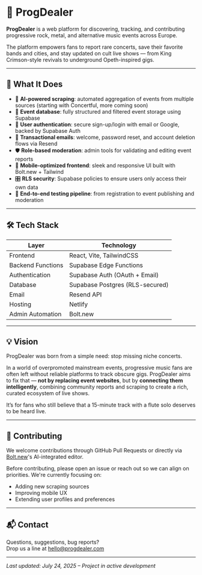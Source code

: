 # 🎸 ProgDealer

**ProgDealer** is a web platform for discovering, tracking, and contributing progressive rock, metal, and alternative music events across Europe.

The platform empowers fans to report rare concerts, save their favorite bands and cities, and stay updated on cult live shows — from King Crimson-style revivals to underground Opeth-inspired gigs.

---

## 🚀 What It Does

- 🧠 **AI-powered scraping**: automated aggregation of events from multiple sources (starting with Concertful, more coming soon)
- 📅 **Event database**: fully structured and filtered event storage using Supabase
- 🔐 **User authentication**: secure sign-up/login with email or Google, backed by Supabase Auth
- 💌 **Transactional emails**: welcome, password reset, and account deletion flows via Resend
- 🛡️ **Role-based moderation**: admin tools for validating and editing event reports
- 📲 **Mobile-optimized frontend**: sleek and responsive UI built with Bolt.new + Tailwind
- 🎛️ **RLS security**: Supabase policies to ensure users only access their own data
- 🧪 **End-to-end testing pipeline**: from registration to event publishing and moderation

---

## 🛠️ Tech Stack

| Layer              | Technology                  |
|--------------------|-----------------------------|
| Frontend           | React, Vite, TailwindCSS    |
| Backend Functions  | Supabase Edge Functions     |
| Authentication     | Supabase Auth (OAuth + Email) |
| Database           | Supabase Postgres (RLS-secured) |
| Email              | Resend API                  |
| Hosting            | Netlify                     |
| Admin Automation   | Bolt.new                    |

---

## 💡 Vision

ProgDealer was born from a simple need: stop missing niche concerts.

In a world of overpromoted mainstream events, progressive music fans are often left without reliable platforms to track obscure gigs. ProgDealer aims to fix that — **not by replacing event websites**, but by **connecting them intelligently**, combining community reports and scraping to create a rich, curated ecosystem of live shows.

It’s for fans who still believe that a 15-minute track with a flute solo deserves to be heard live.

---

## 🤝 Contributing

We welcome contributions through GitHub Pull Requests or directly via [Bolt.new](https://bolt.new)'s AI-integrated editor.

Before contributing, please open an issue or reach out so we can align on priorities. We're currently focusing on:

- Adding new scraping sources
- Improving mobile UX
- Extending user profiles and preferences

---

## 📬 Contact

Questions, suggestions, bug reports?  
Drop us a line at [hello@progdealer.com](mailto:hello@progdealer.com)

---

_Last updated: July 24, 2025 – Project in active development_
